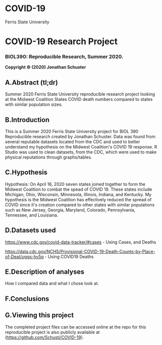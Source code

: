 # COVID-19
Ferris State University 
# COVID-19 Research Project
### BIOL390: Reproducible Research, Summer 2020.
__Copyright © (2020) Jonathan Schuster__
## A.Abstract (tl;dr)
Summer 2020 Ferris State University reproducible research project looking at the Midwest Coalition States COVID death numbers compared to states with similar population sizes. 
## B.Introduction
This is a Summer 2020 Ferris State University project for BIOL 390 Reproducible research created by Jonathan Schuster. Data was found from several reputable datasets located from the CDC and used to better understand my hypothesis on the Midwest Coalition's COVID 19 response. R Studio was used to clean datasets, from the CDC, which were used to make physical reputations through graphs/tables.
## C.Hypothesis
Hypothesis: On April 16, 2020 seven states joined together to form the Midwest Coalition to combat the spead of COVID 19. These states include Michigan, Ohio, Wisconsin, Minnesota, Illinois, Indiana, and Kentucky. My hypothesis is the Midwest Coalition has effectively reduced the spread of COVID since it's creation compared to other states with similar populations such as New Jersey, Georgia, Maryland, Colorado, Pennsylvania, Tennessee, and Louisiana.  
## D.Datasets used
https://www.cdc.gov/covid-data-tracker/#cases - Using Cases, and Deaths

https://data.cdc.gov/NCHS/Provisional-COVID-19-Death-Counts-by-Place-of-Deat/uggs-hy5q - Using COVID19 Deaths
## E.Description of analyses
How I compared data and what I chose look at.
## F.Conclusions

## G.Viewing this project
The completed project files can be accessed online at the repo for this reproducible project is also publicly available at (https://github.com/Schustj/COVID-19).